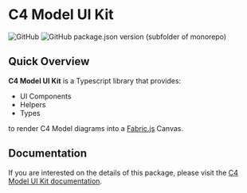 # C4 Model UI Kit

![GitHub](https://img.shields.io/github/license/keadex/keadex)
![GitHub package.json version (subfolder of monorepo)](https://img.shields.io/github/package-json/v/keadex/keadex?filename=libs%2Fc4-model-ui-kit%2Fpackage.json)

## Quick Overview

**C4 Model UI Kit** is a Typescript library that provides:

- UI Components
- Helpers
- Types

to render C4 Model diagrams into a [Fabric.js](https://github.com/fabricjs/fabric.js) Canvas.

## Documentation

If you are interested on the details of this package, please visit the [C4 Model UI Kit documentation](TODO).
